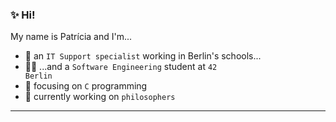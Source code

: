 ### ✨ Hi!

My name is Patrícia and I'm...
* 🔧 an <code>IT Support specialist</code> working in Berlin's schools...
* 👩‍💻 ...and a <code>Software Engineering</code> student at <code>42 Berlin</code> 
* 🌱 focusing on <code>C</code> programming 
* 🔭 currently working on <code>philosophers</code> 

---
